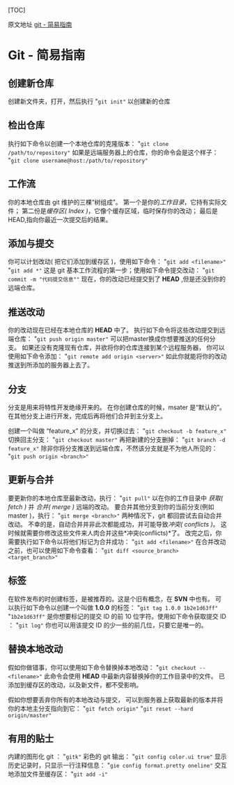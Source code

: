 [TOC]

原文地址 [git - 简易指南](http://www.bootcss.com/p/git-guide/)

# Git - 简易指南

## 创建新仓库
创建新文件夹，打开，然后执行
"`git init"`
以创建新的仓库


## 检出仓库
执行如下命令以创建一个本地仓库的克隆版本：
"`git clone /path/to/repository"`
如果是远端服务器上的仓库，你的命令会是这个样子：
"`git clone username@host:/path/to/repository"`

## 工作流
你的本地仓库由 git 维护的三棵“树组成”。
第一个是你的*工作目录*，它持有实际文件；
第二份是*缓存区( Index )*，它像个缓存区域，临时保存你的改动；
最后是HEAD,指向你最近一次提交后的结果。

## 添加与提交
你可以计划改动( 把它们添加到缓存区 )，使用如下命令：
"`git add <filename>"`
"`git add *"`
这是 git 基本工作流程的第一步；使用如下命令提交改动：
"`git commit -m "代码提交信息""`
现在，你的改动已经提交到了 **HEAD** ,但是还没到你的远端仓库。

## 推送改动
你的改动现在已经在本地仓库的 **HEAD** 中了。
执行如下命令将这些改动提交到远端仓库：
"`git push origin master"`
可以把master换成你想要推送的任何分支。
如果还没有克隆现有仓库，并欲将你的仓库连接到某个远程服务器，
你可以使用如下命令添加：
"`git remote add origin <server>"`
如此你就能将你的改动推送到所添加的服务器上去了。

## 分支
分支是用来将特性开发绝缘开来的。
在你创建仓库的时候，msater 是“默认的”。
在其他分支上进行开发，完成后再将他们合并到主分支上。

创建一个叫做 “feature_x” 的分支，并切换过去：
"`git checkout -b feature_x"`
切换回主分支：
"`git checkout master"`
再把新建的分支删掉：
"`git branch -d feature_x"`
除非你将分支推送到远端仓库，不然该分支就是不为他人所见的：
"`git push origin <branch>"`

## 更新与合并
要更新你的本地仓库至最新改动，执行：
"`git pull"`
以在你的工作目录中 *获取( fetch )* 并 *合并( merge )* 远端的改动。
要合并其他分支到你的当前分支(例如 master )，执行：
"`git merge <branch>"`
两种情况下，git 都回尝试去自动合并改动。
不幸的是，自动合并并非此次都能成功，并可能导致*冲突( conflicts )*。
这时候就需要你修改这些文件来人肉合并这些*冲突(conflicts)*了。
改完之后，你需要执行如下命令以将他们标记为合并成功：
"`git add <filename>"`
在合并改动之前，也可以使用如下命令查看：
"`git diff <source_branch> <target_branch>"`

## 标签
在软件发布的时创建标签，是被推荐的。这是个旧有概念，在 **SVN** 中也有。
可以执行如下命令以创建一个叫做 **1.0.0** 的标签：
"`git tag 1.0.0 1b2e1d63ff"`
"`1b2e1d63ff"` 是你想要标记的提交 ID 的前 10 位字符。使用如下命令获取提交 ID ：
"`git log"`
你也可以用该提交 ID 的少一些的前几位，只要它是唯一的。

## 替换本地改动
假如你做错事，你可以使用如下命令替换掉本地改动：
"`git checkout -- <filename>"`
此命令会使用 **HEAD** 中最新内容替换掉你的工作目录中的文件。
已添加到缓存区的改动，以及新文件，都不受影响。

假如你想要丢弃你所有的本地改动与提交，
可以到服务器上获取最新的版本并将你的本地主分支指向到它：
"`git fetch origin"`
"`git reset --hard origin/master"`

## 有用的贴士
内建的图形化 git ：
"`gitk"`
彩色的 git 输出：
"`git config color.ui true"`
显示历史记录时，只显示一行注释信息：
"`gie config format.pretty oneline"`
交互地添加文件至缓存区：
"`git add -i"`







